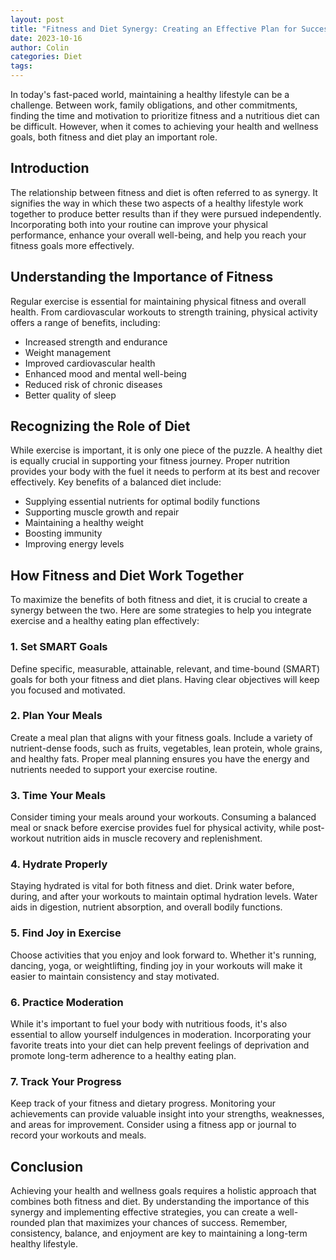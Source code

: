 ```yaml
---
layout: post
title: "Fitness and Diet Synergy: Creating an Effective Plan for Success"
date: 2023-10-16
author: Colin
categories: Diet
tags: 
---
```


In today's fast-paced world, maintaining a healthy lifestyle can be a challenge. Between work, family obligations, and other commitments, finding the time and motivation to prioritize fitness and a nutritious diet can be difficult. However, when it comes to achieving your health and wellness goals, both fitness and diet play an important role.

## Introduction

The relationship between fitness and diet is often referred to as synergy. It signifies the way in which these two aspects of a healthy lifestyle work together to produce better results than if they were pursued independently. Incorporating both into your routine can improve your physical performance, enhance your overall well-being, and help you reach your fitness goals more effectively.

## Understanding the Importance of Fitness

Regular exercise is essential for maintaining physical fitness and overall health. From cardiovascular workouts to strength training, physical activity offers a range of benefits, including:

- Increased strength and endurance
- Weight management
- Improved cardiovascular health
- Enhanced mood and mental well-being
- Reduced risk of chronic diseases
- Better quality of sleep

## Recognizing the Role of Diet

While exercise is important, it is only one piece of the puzzle. A healthy diet is equally crucial in supporting your fitness journey. Proper nutrition provides your body with the fuel it needs to perform at its best and recover effectively. Key benefits of a balanced diet include:

- Supplying essential nutrients for optimal bodily functions
- Supporting muscle growth and repair
- Maintaining a healthy weight
- Boosting immunity
- Improving energy levels

## How Fitness and Diet Work Together

To maximize the benefits of both fitness and diet, it is crucial to create a synergy between the two. Here are some strategies to help you integrate exercise and a healthy eating plan effectively:

### 1. Set SMART Goals

Define specific, measurable, attainable, relevant, and time-bound (SMART) goals for both your fitness and diet plans. Having clear objectives will keep you focused and motivated.

### 2. Plan Your Meals

Create a meal plan that aligns with your fitness goals. Include a variety of nutrient-dense foods, such as fruits, vegetables, lean protein, whole grains, and healthy fats. Proper meal planning ensures you have the energy and nutrients needed to support your exercise routine.

### 3. Time Your Meals

Consider timing your meals around your workouts. Consuming a balanced meal or snack before exercise provides fuel for physical activity, while post-workout nutrition aids in muscle recovery and replenishment.

### 4. Hydrate Properly

Staying hydrated is vital for both fitness and diet. Drink water before, during, and after your workouts to maintain optimal hydration levels. Water aids in digestion, nutrient absorption, and overall bodily functions.

### 5. Find Joy in Exercise

Choose activities that you enjoy and look forward to. Whether it's running, dancing, yoga, or weightlifting, finding joy in your workouts will make it easier to maintain consistency and stay motivated.

### 6. Practice Moderation

While it's important to fuel your body with nutritious foods, it's also essential to allow yourself indulgences in moderation. Incorporating your favorite treats into your diet can help prevent feelings of deprivation and promote long-term adherence to a healthy eating plan.

### 7. Track Your Progress

Keep track of your fitness and dietary progress. Monitoring your achievements can provide valuable insight into your strengths, weaknesses, and areas for improvement. Consider using a fitness app or journal to record your workouts and meals.

## Conclusion

Achieving your health and wellness goals requires a holistic approach that combines both fitness and diet. By understanding the importance of this synergy and implementing effective strategies, you can create a well-rounded plan that maximizes your chances of success. Remember, consistency, balance, and enjoyment are key to maintaining a long-term healthy lifestyle.